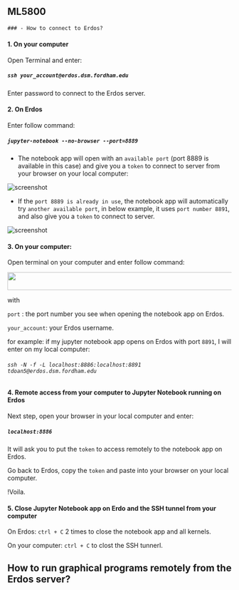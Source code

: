 ## ML5800
```diff
### - How to connect to Erdos?
```
#### 1. On your computer
Open Terminal and enter:

##### `ssh your_account@erdos.dsm.fordham.edu` 

Enter password to connect to the Erdos server.

#### 2. On Erdos

Enter follow command:

##### `jupyter-notebook --no-browser --port=8889`


* The notebook app will open with an `available port` (port 8889 is available in this case) and give you a `token` to connect to server from your browser on your local computer:


![screenshot](https://github.com/tdoan5/ML5800/blob/master/port8889_snapshot.png)


* If the `port 8889 is already in use`, the notebook app will automatically try `another available port`, in below example, it uses `port number 8891`, and also give you a `token` to connect to server.


![screenshot](https://github.com/tdoan5/ML5800/blob/master/port8891_snapshot.png)

#### 3. On your computer:

Open terminal on your computer and enter follow command:

<img src="https://github.com/tdoan5/ML5800/blob/master/ssh_jpn.png" width="800" height="40">

with    

`port`        : the port number you see when opening the notebook app on Erdos.

`your_account`: your Erdos username.

for example: if my jupyter notebook app opens on Erdos with port `8891`, I will enter on my local computer:

###### `ssh -N -f -L localhost:8886:localhost:8891 tdoan5@erdos.dsm.fordham.edu` 

#### 4. Remote access from your computer to Jupyter Notebook running on Erdos

Next step, open your browser in your local computer and enter:

##### `localhost:8886`

It will ask you to put the `token` to access remotely to the notebook app on Erdos.

Go back to Erdos, copy the `token` and paste into your browser on your local computer.

!Voila.

#### 5. Close Jupyter Notebook app on Erdo and the SSH tunnel from your computer

On Erdos: `ctrl + C` 2 times to close the notebook app and all kernels.

On your computer: `ctrl + C` to clost the SSH tunnerl.


## How to run graphical programs remotely from the Erdos server?

